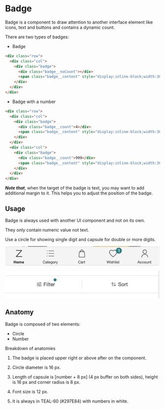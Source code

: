 # Badge

 Badge is a component to draw attention to another interface element like icons, text and buttons and contains a dynamic count.

 There are two types of badges:
* Badge

```html
<div class="row">
  <div class="col">
    <div class="badge">
      <div class="badge__noCount"></div>
      <span class="badge__content" style="display:inline-block;width:30px;height:30px;background:lightgray;"></span>
    </div>
  </div>
</div>
```

* Badge with a number

```html
<div class="row">
  <div class="col">
    <div class="badge">
      <div class="badge__count">4</div>
      <span class="badge__content" style="display:inline-block;width:30px;height:30px;background:lightgray;"></span>
    </div>
  </div>
  <div class="col">
    <div class="badge">
      <div class="badge__count">999</div>
      <span class="badge__content" style="display:inline-block;width:30px;height:30px;background:lightgray;"></span>
    </div>
  </div>
</div>
```

***Note that***, when the target of the badge is text, you may want to add additional margin to it. This helps you to adjust the position of the badge.

## Usage

Badge is always used with another UI component and not on its own.

They only contain numeric value not text.

Use a circle for showing single digit and capsule for double or more digits.


![Number badge usage](img/badge/badge_usage_number.png "Use number badge, so that it gives feedback to audience about the change of the target of the badge. E.g. Use number badge for wishlist so that the number changes when user add/remove product from wishlist.")


![Circle badge usage](img/badge/badge_usage_dot.png "Use dot badge, when you want to indicate the target of the badge is not in the the default state. E.g. Use dot badge for filter so that user knows that the filter is appplied to current catalog page.")



## Anatomy

Badge is composed of two elements:
* Circle
* Number

Breakdown of anatomies 

1. The badge is placed upper right or above after on the component.

2. Circle diameter is 16 px. 

3. Length of capsule is [number + 8 px] (4 px buffer on both sides), height is 16 px and corner radius is 8 px.

4. Font size is 12 px.

5. It is always in TEAL-60 (#297E84) with numbers in white.

